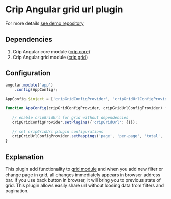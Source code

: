# Crip Angular grid url plugin

For more details [see demo repository](https://github.com/crip-angular/demo)

## Dependencies

1. Crip Angular core module ([crip.core](https://github.com/crip-angular/core))
1. Crip Angular grid module ([crip.grid](https://github.com/crip-angular/grid))

## Configuration

```js
angular.module('app')
    .config(AppConfig);
    
AppConfig.$inject = ['cripGridConfigProvider', 'cripGridUrlConfigProvider'];

function AppConfig(cripGridConfigProvider, cripGridUrlConfigProvider) {

   // enable cripGridUrl for grid without dependencies
   cripGridConfigProvider.setPlugins({'cripGridUrl': {}});
   
   // set cripGridUrl plugin configurations
   cripGridUrlConfigProvider.setMappings('page', 'per-page', 'total', 'direction', 'order', 'filters', 'name');
}
```

## Explanation

This plugin add functionality to [grid module](https://github.com/crip-angular/grid) and when you add new filter or 
change page in grid, all changes immediately appears in browser address bar. If you use back button in browser, it will
bring you to previous state of grid. This plugin allows easily share url without loosing data from filters and pagination.